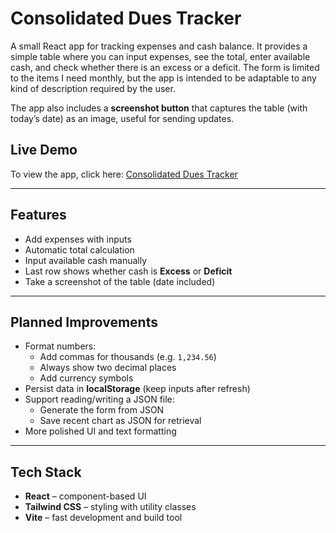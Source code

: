 # Consolidated Dues Tracker

A small React app for tracking expenses and cash balance.
It provides a simple table where you can input expenses, see the total, enter available cash, and check whether there is an excess or a deficit. The form is limited to the items I need monthly, but the app is intended to be adaptable to any kind of description required by the user.

The app also includes a **screenshot button** that captures the table (with today’s date) as an image, useful for sending updates.

## Live Demo
To view the app, click here: [Consolidated Dues Tracker](https://djkier.github.io/consolidated-dues-tracker/)

---

## Features
- Add expenses with inputs  
- Automatic total calculation  
- Input available cash manually  
- Last row shows whether cash is **Excess** or **Deficit**  
- Take a screenshot of the table (date included)  

---

## Planned Improvements
- Format numbers:  
  - Add commas for thousands (e.g. `1,234.56`)  
  - Always show two decimal places  
  - Add currency symbols  
- Persist data in **localStorage** (keep inputs after refresh)  
- Support reading/writing a JSON file:  
  - Generate the form from JSON  
  - Save recent chart as JSON for retrieval  
- More polished UI and text formatting  

---

## Tech Stack
- **React** – component-based UI  
- **Tailwind CSS** – styling with utility classes  
- **Vite** – fast development and build tool  